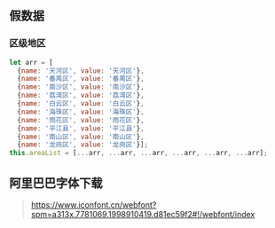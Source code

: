 ## 假数据

### 区级地区

```javascript
let arr = [
  {name: '天河区', value: '天河区'}, 
  {name: '番禺区', value: '番禺区'}, 
  {name: '南沙区', value: '南沙区'},
  {name: '荔湾区', value: '荔湾区'}, 
  {name: '白云区', value: '白云区'}, 
  {name: '海珠区', value: '海珠区'}, 
  {name: '雨花区', value: '雨花区'}, 
  {name: '平江县', value: '平江县'}, 
  {name: '南山区', value: '南山区'}, 
  {name: '龙岗区', value: '龙岗区'}];
this.areaList = [...arr, ...arr, ...arr, ...arr, ...arr, ...arr];
```



## 阿里巴巴字体下载

> https://www.iconfont.cn/webfont?spm=a313x.7781069.1998910419.d81ec59f2#!/webfont/index





